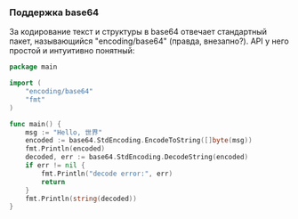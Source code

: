 ### Поддержка base64

За кодирование текст и структуры в base64 отвечает стандартный пакет, называющийся "encoding/base64" (правда, внезапно?). API у него простой и интуитивно понятный:

```go
package main

import (
	"encoding/base64"
	"fmt"
)

func main() {
	msg := "Hello, 世界"
	encoded := base64.StdEncoding.EncodeToString([]byte(msg))
	fmt.Println(encoded)
	decoded, err := base64.StdEncoding.DecodeString(encoded)
	if err != nil {
		fmt.Println("decode error:", err)
		return
	}
	fmt.Println(string(decoded))
}
```
